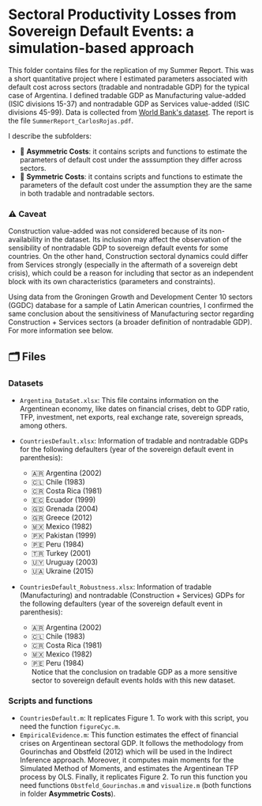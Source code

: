 # Sectoral Productivity Losses from Sovereign Default Events: a simulation-based approach

This folder contains files for the replication of my Summer Report. This was a short quantitative project where I estimated parameters associated with default cost across sectors (tradable and nontradable GDP) for the typical case of Argentina. I defined tradable GDP as Manufacturing value-added (ISIC divisions 15-37) and nontradable GDP as Services value-added (ISIC divisions 45-99). Data is collected from [World Bank's dataset](https://data.worldbank.org). The report is the file `SummerReport_CarlosRojas.pdf`.

I describe the subfolders:

- 📁 **Asymmetric Costs**: it contains scripts and functions to estimate the parameters of default cost under the asssumption they differ across sectors. 
- 📁 **Symmetric Costs**: it contains scripts and functions to estimate the parameters of the default cost under the assumption they are the same in both tradable and nontradable sectors. 

### ⚠️ Caveat
Construction value-added was not considered because of its non-availability in the dataset. Its inclusion may affect the observation of the sensibility of nontradable GDP to sovereign default events for some countries. On the other hand, Construction sectoral dynamics could differ from Services strongly (especially in the aftermath of a sovereign debt crisis), which could be a reason for including that sector as an independent block with its own characteristics (parameters and constraints).

Using data from the Groningen Growth and Development Center 10 sectors (GGDC) database for a sample of Latin American countries, I confirmed the same conclusion about the sensitiviness of Manufacturing sector regarding Construction + Services sectors (a broader definition of nontradable GDP). For more information see below.  

## 🗂 Files

### Datasets
- `Argentina_DataSet.xlsx`: This file contains information on the Argentinean economy, like dates on financial crises, debt to GDP ratio, TFP, investment, net exports, real exchange rate, sovereign spreads, among others. 
- `CountriesDefault.xlsx`: Information of tradable and nontradable GDPs for the following defaulters (year of the sovereign default event in parenthesis): 
    -  🇦🇷 Argentina (2002)		
    -  🇨🇱 Chile (1983)		
    -  🇨🇷 Costa Rica (1981)		
    -  🇪🇨 Ecuador (1999)		
    -  🇬🇩 Grenada (2004)		
    -  🇬🇷 Greece (2012)		
    -  🇲🇽 Mexico (1982)		
    -  🇵🇰 Pakistan (1999)		
    -  🇵🇪 Peru (1984)		
    -  🇹🇷 Turkey (2001)		
    -  🇺🇾 Uruguay (2003)		
    -  🇺🇦 Ukraine (2015)
    
- `CountriesDefault_Robustness.xlsx`: Information of tradable (Manufacturing) and nontradable (Construction + Services) GDPs for the following defaulters (year of the sovereign default event in parenthesis):      
    -  🇦🇷 Argentina (2002)		
    -  🇨🇱 Chile (1983)		
    -  🇨🇷 Costa Rica (1981)			
    -  🇲🇽 Mexico (1982)			
    -  🇵🇪 Peru (1984)		
Notice that the conclusion on tradable GDP as a more sensitive sector to sovereign default events holds with this new dataset.     
    
### Scripts and functions
- `CountriesDefault.m`: It replicates Figure 1. To work with this script, you need the function `figureCyc.m`.
- `EmpiricalEvidence.m`: This function estimates the effect of financial crises on Argentinean sectoral GDP. It follows the methodology from Gourinchas and Obstfeld (2012) which will be used in the Indirect Inference approach. Moreover, it computes main moments for the Simulated Method of Moments, and estimates the Argentinean TFP process by OLS. Finally, it replicates Figure 2. To run this function you need functions `Obstfeld_Gourinchas.m` and `visualize.m` (both functions in folder **Asymmetric Costs**).
